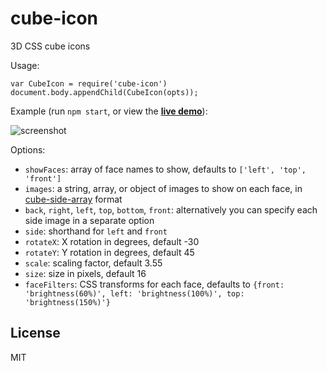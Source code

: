 # cube-icon

3D CSS cube icons

Usage:

    var CubeIcon = require('cube-icon')
    document.body.appendChild(CubeIcon(opts));

Example (run `npm start`, or view the **[live demo](http://deathcap.github.io/cube-icon)**):

![screenshot](http://i.imgur.com/CQVnwle.png "Screenshot")

Options:

* `showFaces`: array of face names to show, defaults to `['left', 'top', 'front']`
* `images`: a string, array, or object of images to show on each face, in [cube-side-array](https://github.com/deathcap/cube-side-array) format
* `back`, `right`, `left`, `top`, `bottom`, `front`: alternatively you can specify each side image in a separate option
* `side`: shorthand for `left` and `front`
* `rotateX`: X rotation in degrees, default -30
* `rotateY`: Y rotation in degrees, default 45
* `scale`: scaling factor, default 3.55
* `size`: size in pixels, default 16
* `faceFilters`: CSS transforms for each face, defaults to `{front: 'brightness(60%)', left: 'brightness(100%)', top: 'brightness(150%)'}`

## License

MIT

